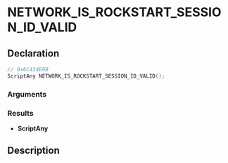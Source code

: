 # NETWORK_IS_ROCKSTART_SESSION_ID_VALID

## Declaration
```cpp
// 0x6C434E0B
ScriptAny NETWORK_IS_ROCKSTART_SESSION_ID_VALID();
```

### Arguments

### Results
- **ScriptAny**

## Description
